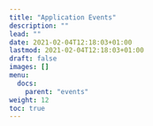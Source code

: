 ```yaml
---
title: "Application Events"
description: ""
lead: ""
date: 2021-02-04T12:18:03+01:00
lastmod: 2021-02-04T12:18:03+01:00
draft: false
images: []
menu:
  docs:
    parent: "events"
weight: 12
toc: true
---
```


